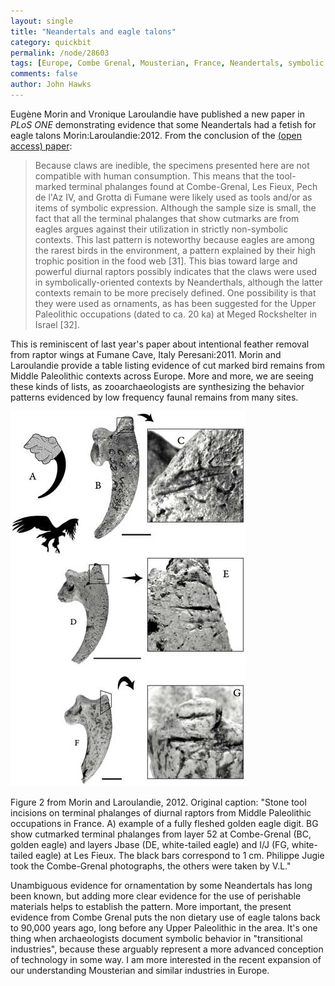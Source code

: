 ```yaml
---
layout: single 
title: "Neandertals and eagle talons" 
category: quickbit
permalink: /node/28603
tags: [Europe, Combe Grenal, Mousterian, France, Neandertals, symbolic behavior] 
comments: false 
author: John Hawks 
---
```


Eug&egrave;ne Morin and Vronique Laroulandie have published a new paper in <em>PLoS ONE</em> demonstrating evidence that some Neandertals had a fetish for eagle talons <bib>Morin:Laroulandie:2012</bib>. From the conclusion of the <a href="http://www.plosone.org/article/info%3Adoi%2F10.1371%2Fjournal.pone.0032856">(open access) paper</a>: 

<blockquote>Because claws are inedible, the specimens presented here are not compatible with human consumption. This means that the tool-marked terminal phalanges found at Combe-Grenal, Les Fieux, Pech de l'Az IV, and Grotta di Fumane were likely used as tools and/or as items of symbolic expression. Although the sample size is small, the fact that all the terminal phalanges that show cutmarks are from eagles argues against their utilization in strictly non-symbolic contexts. This last pattern is noteworthy because eagles are among the rarest birds in the environment, a pattern explained by their high trophic position in the food web [31]. This bias toward large and powerful diurnal raptors possibly indicates that the claws were used in symbolically-oriented contexts by Neanderthals, although the latter contexts remain to be more precisely defined. One possibility is that they were used as ornaments, as has been suggested for the Upper Paleolithic occupations (dated to ca. 20 ka) at Meged Rockshelter in Israel [32].</blockquote>

This is reminiscent of last year's paper about intentional feather removal from raptor wings at Fumane Cave, Italy <bib>Peresani:2011</bib>. Morin and Laroulandie provide a table listing evidence of cut marked bird remains from Middle Paleolithic contexts across Europe. More and more, we are seeing these kinds of lists, as zooarchaeologists are synthesizing the behavior patterns evidenced by low frequency faunal remains from many sites. 

<div class="middle-picture">
<img src="/graphics/morin-laroulandie-raptor-talons.jpg" alt="Raptor phalanges showing Neandertal cutmarks" />
<p class="caption">Figure 2 from Morin and Laroulandie, 2012. Original caption: "Stone tool incisions on terminal phalanges of diurnal raptors from Middle Paleolithic occupations in France. A) example of a fully fleshed golden eagle digit. BG show cutmarked terminal phalanges from layer 52 at Combe-Grenal (BC, golden eagle) and layers Jbase (DE, white-tailed eagle) and I/J (FG, white-tailed eagle) at Les Fieux. The black bars correspond to 1 cm. Philippe Jugie took the Combe-Grenal photographs, the others were taken by V.L."</p>
</div>

Unambiguous evidence for ornamentation by some Neandertals has long been known, but adding more clear evidence for the use of perishable materials helps to establish the pattern. More important, the present evidence from Combe Grenal puts the non dietary use of eagle talons back to 90,000 years ago, long before any Upper Paleolithic in the area. It's one thing when archaeologists document symbolic behavior in "transitional industries", because these arguably represent a more advanced conception of technology in some way. I am more interested in the recent expansion of our understanding Mousterian and similar industries in Europe. 


